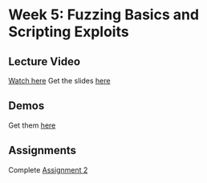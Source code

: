 # Week 5: Fuzzing Basics and Scripting Exploits

## Lecture Video
[Watch here](???)
Get the slides [here](???)

## Demos
Get them [here](???)

## Assignments
Complete [Assignment 2](./assignments.html)
